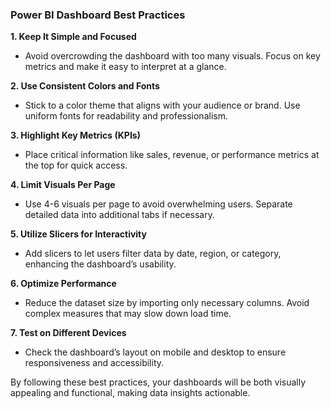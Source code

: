 ### **Power BI Dashboard Best Practices**

**1. Keep It Simple and Focused**  
- Avoid overcrowding the dashboard with too many visuals. Focus on key metrics and make it easy to interpret at a glance.

**2. Use Consistent Colors and Fonts**  
- Stick to a color theme that aligns with your audience or brand. Use uniform fonts for readability and professionalism.

**3. Highlight Key Metrics (KPIs)**  
- Place critical information like sales, revenue, or performance metrics at the top for quick access.

**4. Limit Visuals Per Page**  
- Use 4-6 visuals per page to avoid overwhelming users. Separate detailed data into additional tabs if necessary.

**5. Utilize Slicers for Interactivity**  
- Add slicers to let users filter data by date, region, or category, enhancing the dashboard’s usability.

**6. Optimize Performance**  
- Reduce the dataset size by importing only necessary columns. Avoid complex measures that may slow down load time.

**7. Test on Different Devices**  
- Check the dashboard’s layout on mobile and desktop to ensure responsiveness and accessibility.

By following these best practices, your dashboards will be both visually appealing and functional, making data insights actionable.